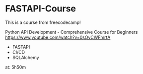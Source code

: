 # FASTAPI-Course

This is a course from freecodecamp! 

Python API Development - Comprehensive Course for Beginners 
https://www.youtube.com/watch?v=0sOvCWFmrtA

- FASTAPI
- CI/CD
- SQLAlchemy

at: 5h50m